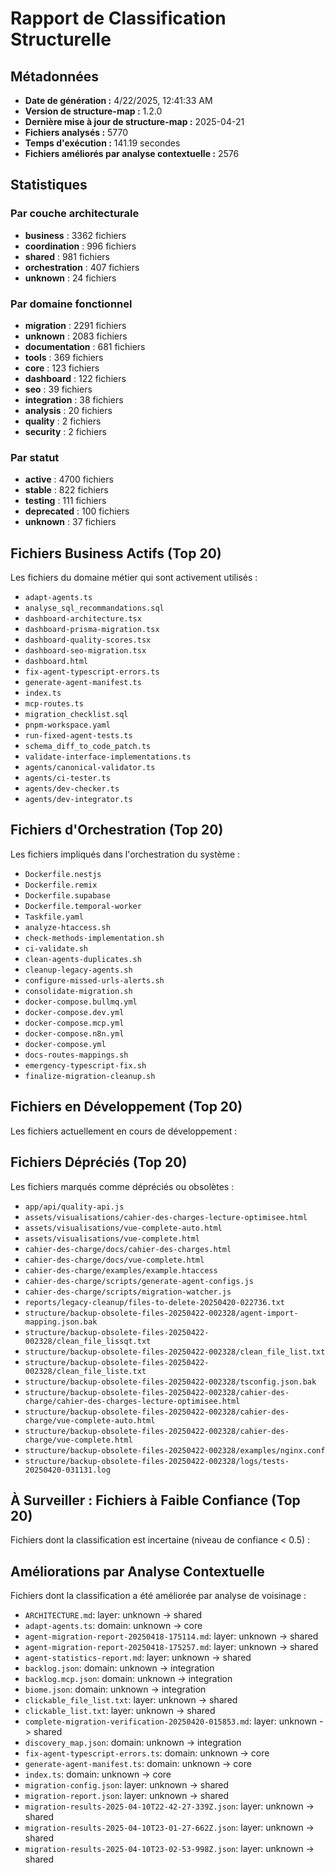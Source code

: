 # Rapport de Classification Structurelle
  
## Métadonnées

- **Date de génération :** 4/22/2025, 12:41:33 AM
- **Version de structure-map :** 1.2.0
- **Dernière mise à jour de structure-map :** 2025-04-21
- **Fichiers analysés :** 5770
- **Temps d'exécution :** 141.19 secondes
- **Fichiers améliorés par analyse contextuelle :** 2576

## Statistiques

### Par couche architecturale
- **business** : 3362 fichiers
- **coordination** : 996 fichiers
- **shared** : 981 fichiers
- **orchestration** : 407 fichiers
- **unknown** : 24 fichiers

### Par domaine fonctionnel
- **migration** : 2291 fichiers
- **unknown** : 2083 fichiers
- **documentation** : 681 fichiers
- **tools** : 369 fichiers
- **core** : 123 fichiers
- **dashboard** : 122 fichiers
- **seo** : 39 fichiers
- **integration** : 38 fichiers
- **analysis** : 20 fichiers
- **quality** : 2 fichiers
- **security** : 2 fichiers

### Par statut
- **active** : 4700 fichiers
- **stable** : 822 fichiers
- **testing** : 111 fichiers
- **deprecated** : 100 fichiers
- **unknown** : 37 fichiers

## Fichiers Business Actifs (Top 20)

Les fichiers du domaine métier qui sont activement utilisés :

- `adapt-agents.ts`
- `analyse_sql_recommandations.sql`
- `dashboard-architecture.tsx`
- `dashboard-prisma-migration.tsx`
- `dashboard-quality-scores.tsx`
- `dashboard-seo-migration.tsx`
- `dashboard.html`
- `fix-agent-typescript-errors.ts`
- `generate-agent-manifest.ts`
- `index.ts`
- `mcp-routes.ts`
- `migration_checklist.sql`
- `pnpm-workspace.yaml`
- `run-fixed-agent-tests.ts`
- `schema_diff_to_code_patch.ts`
- `validate-interface-implementations.ts`
- `agents/canonical-validator.ts`
- `agents/ci-tester.ts`
- `agents/dev-checker.ts`
- `agents/dev-integrator.ts`

## Fichiers d'Orchestration (Top 20)

Les fichiers impliqués dans l'orchestration du système :

- `Dockerfile.nestjs`
- `Dockerfile.remix`
- `Dockerfile.supabase`
- `Dockerfile.temporal-worker`
- `Taskfile.yaml`
- `analyze-htaccess.sh`
- `check-methods-implementation.sh`
- `ci-validate.sh`
- `clean-agents-duplicates.sh`
- `cleanup-legacy-agents.sh`
- `configure-missed-urls-alerts.sh`
- `consolidate-migration.sh`
- `docker-compose.bullmq.yml`
- `docker-compose.dev.yml`
- `docker-compose.mcp.yml`
- `docker-compose.n8n.yml`
- `docker-compose.yml`
- `docs-routes-mappings.sh`
- `emergency-typescript-fix.sh`
- `finalize-migration-cleanup.sh`

## Fichiers en Développement (Top 20)

Les fichiers actuellement en cours de développement :



## Fichiers Dépréciés (Top 20)

Les fichiers marqués comme dépréciés ou obsolètes :

- `app/api/quality-api.js`
- `assets/visualisations/cahier-des-charges-lecture-optimisee.html`
- `assets/visualisations/vue-complete-auto.html`
- `assets/visualisations/vue-complete.html`
- `cahier-des-charge/docs/cahier-des-charges.html`
- `cahier-des-charge/docs/vue-complete.html`
- `cahier-des-charge/examples/example.htaccess`
- `cahier-des-charge/scripts/generate-agent-configs.js`
- `cahier-des-charge/scripts/migration-watcher.js`
- `reports/legacy-cleanup/files-to-delete-20250420-022736.txt`
- `structure/backup-obsolete-files-20250422-002328/agent-import-mapping.json.bak`
- `structure/backup-obsolete-files-20250422-002328/clean_file_lissqt.txt`
- `structure/backup-obsolete-files-20250422-002328/clean_file_list.txt`
- `structure/backup-obsolete-files-20250422-002328/clean_file_liste.txt`
- `structure/backup-obsolete-files-20250422-002328/tsconfig.json.bak`
- `structure/backup-obsolete-files-20250422-002328/cahier-des-charge/cahier-des-charges-lecture-optimisee.html`
- `structure/backup-obsolete-files-20250422-002328/cahier-des-charge/vue-complete-auto.html`
- `structure/backup-obsolete-files-20250422-002328/cahier-des-charge/vue-complete.html`
- `structure/backup-obsolete-files-20250422-002328/examples/nginx.conf`
- `structure/backup-obsolete-files-20250422-002328/logs/tests-20250420-031131.log`

## À Surveiller : Fichiers à Faible Confiance (Top 20)

Fichiers dont la classification est incertaine (niveau de confiance < 0.5) :




## Améliorations par Analyse Contextuelle

Fichiers dont la classification a été améliorée par analyse de voisinage :

- `ARCHITECTURE.md`: layer: unknown -> shared
- `adapt-agents.ts`: domain: unknown -> core
- `agent-migration-report-20250418-175114.md`: layer: unknown -> shared
- `agent-migration-report-20250418-175257.md`: layer: unknown -> shared
- `agent-statistics-report.md`: layer: unknown -> shared
- `backlog.json`: domain: unknown -> integration
- `backlog.mcp.json`: domain: unknown -> integration
- `biome.json`: domain: unknown -> integration
- `clickable_file_list.txt`: layer: unknown -> shared
- `clickable_list.txt`: layer: unknown -> shared
- `complete-migration-verification-20250420-015853.md`: layer: unknown -> shared
- `discovery_map.json`: domain: unknown -> integration
- `fix-agent-typescript-errors.ts`: domain: unknown -> core
- `generate-agent-manifest.ts`: domain: unknown -> core
- `index.ts`: domain: unknown -> core
- `migration-config.json`: layer: unknown -> shared
- `migration-report.json`: layer: unknown -> shared
- `migration-results-2025-04-10T22-42-27-339Z.json`: layer: unknown -> shared
- `migration-results-2025-04-10T23-01-27-662Z.json`: layer: unknown -> shared
- `migration-results-2025-04-10T23-02-53-998Z.json`: layer: unknown -> shared

